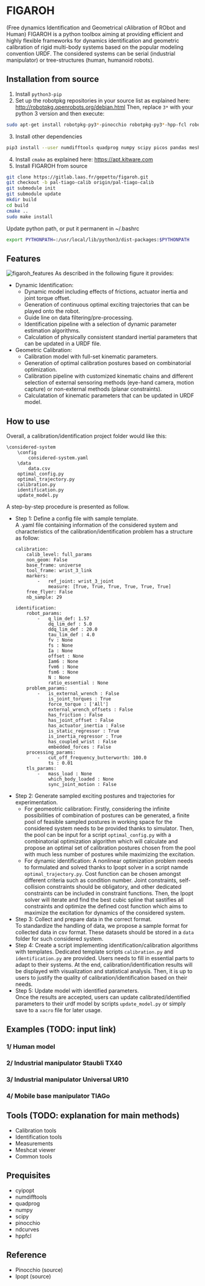 # FIGAROH
(Free dynamics Identification and Geometrical cAlibration of RObot and Human)
FIGAROH is a python toolbox aiming at providing efficient and highly flexible frameworks for dynamics identification and geometric calibration of rigid multi-body systems based on the popular modeling convention URDF. The considered systems can be serial (industrial manipulator) or tree-structures (human, humanoid robots). 
## Installation from source
1. Install `python3-pip`
2. Set up the robotpkg repositories in your source list as explained here: http://robotpkg.openrobots.org/debian.html
Then, replace `3*` with your python 3 version and then execute:
```bash
sudo apt-get install robotpkg-py3*-pinocchio robotpkg-py3*-hpp-fcl robotpkg-py3*-ndcurves
```
3. Install other dependencies
```bash
pip3 install --user numdifftools quadprog numpy scipy picos pandas meshcat pyyaml
```
4. Install `cmake` as explained here: https://apt.kitware.com
5. Install FIGAROH from source
``` bash
git clone https://gitlab.laas.fr/gepetto/figaroh.git
git checkout -b pal-tiago-calib origin/pal-tiago-calib
git submodule init
git submodule update
mkdir build
cd build
cmake ..
sudo make install
```
Update python path, or put it permanent in ~/.bashrc
```bash
export PYTHONPATH=:/usr/local/lib/python3/dist-packages:$PYTHONPATH
```
## Features
![figaroh_features](figaroh_flowchart.png)
As described in the following figure it provides:
+ Dynamic Identification:
    - Dynamic model including effects of frictions, actuator inertia and joint torque offset. 
    - Generation of continuous optimal exciting trajectories that can be played onto the robot.
    - Guide line on data filtering/pre-processing.
    - Identification pipeline with a selection of dynamic parameter estimation algorithms.
    - Calculation of physically consistent standard inertial parameters that can be updated in a URDF file.
+ Geometric Calibration:
    - Calibration model with full-set kinematic parameters.
    - Generation of optimal calibration postures based on combinatorial optimization.
    - Calibration pipeline with customized kinematic chains and different selection of external sensoring methods (eye-hand camera, motion capture) or non-external methods (planar constraints).
    - Calculatation of kinematic parameters that can be updated in URDF model.
## How to use 
Overall, a calibration/identification project folder would like this:
```
\considered-system
    \config
        considered-system.yaml
    \data
        data.csv
    optimal_config.py
    optimal_trajectory.py
    calibration.py
    identification.py
    update_model.py
```
A step-by-step procedure is presented as follow.
+ Step 1: Define a config file with sample template.\
    A .yaml file containing information of the considered system and characteristics of the calibration/identification problem has a structure as follow:
    ```
    calibration:
        calib_level: full_params
        non_geom: False
        base_frame: universe
        tool_frame: wrist_3_link
        markers:
            -   ref_joint: wrist_3_joint
                measure: [True, True, True, True, True, True]
        free_flyer: False
        nb_sample: 29
    ```
    ```
    identification:
        robot_params:
            -   q_lim_def: 1.57 
                dq_lim_def : 5.0 
                ddq_lim_def : 20.0
                tau_lim_def : 4.0
                fv : None
                fs : None
                Ia : None
                offset : None
                Iam6 : None
                fvm6 : None
                fsm6 : None
                N : None
                ratio_essential : None
        problem_params:
            -   is_external_wrench : False
                is_joint_torques : True
                force_torque : ['All']
                external_wrench_offsets : False
                has_friction : False
                has_joint_offset : False
                has_actuator_inertia : False
                is_static_regressor : True
                is_inertia_regressor : True
                has_coupled_wrist : False
                embedded_forces : False
        processing_params:
            -   cut_off_frequency_butterworth: 100.0
                ts : 0.01
        tls_params:
            -   mass_load : None
                which_body_loaded : None  
                sync_joint_motion : False 
    ```
+ Step 2: Generate sampled exciting postures and trajectories for experimentation.
    - For geomeotric calibration: Firstly, considering the infinite possibilities of combination of postures can be generated, a finite pool of feasible sampled postures in working space for the considered system needs to be provided thanks to simulator. Then, the pool can be input for a script ```optimal_config.py``` with a combinatorial optimization algorithm which will calculate and propose an optimal set of calibration postures chosen from the pool with much less number of postures while maximizing the excitation.
    - For dynamic identification: A nonlinear optimization problem needs to formulated and solved thanks to Ipopt solver in a script namde ```optimal_trajectory.py```. Cost function can be chosen amongst different criteria such as condition number. Joint constraints, self-collision constraints should be obligatory, and other dedicated constraints can be included in constraint functions. Then, the Ipopt solver will iterate and find the best cubic spline that sastifies all constraints and optimize the defined cost function which aims to maximize the excitation for dynamics of the considered system.
+ Step 3: Collect and prepare data in the correct format.\
    To standardize the handling of data, we propose a sample format for collected data in csv format. These datasets should be stored in a ```data``` folder for such considered system.
+ Step 4: Create a script implementing identification/calibration algorithms with templates.
    Dedicated template scripts ```calibration.py``` and ```identification.py``` are provided. Users needs to fill in essential parts to adapt to their systems. At the end, calibration/identification results will be displayed with visualization and statistical analysis. Then, it is up to users to justify the quality of calibration/identification based on their needs.
+ Step 5: Update model with identified parameters.\
    Once the results are accepted, users can update calibrated/identified parameters to their urdf model by scripts ```update_model.py``` or simply save to a ```xacro``` file for later usage.
## Examples (TODO: input link)
### 1/ Human model
### 2/ Industrial manipulator Staubli TX40
### 3/ Industrial manipulator Universal UR10 
### 4/ Mobile base manipulator TIAGo
## Tools (TODO: explanation for main methods)
+ Calibration tools
+ Identification tools
+ Measurements
+ Meshcat viewer
+ Common tools
## Prequisites 
+ cyipopt
+ numdifftools
+ quadprog
+ numpy
+ scipy
+ pinocchio
+ ndcurves
+ hppfcl
## Reference
+ Pinocchio (source)
+ Ipopt (source)